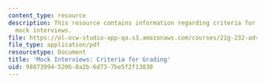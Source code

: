 ```yaml
---
content_type: resource
description: This resource contains information regarding criteria for grading the
  mock interviews.
file: https://ol-ocw-studio-app-qa.s3.amazonaws.com/courses/21g-232-advanced-speaking-and-critical-listening-skills-els-spring-2007/9887399452068a2b6d737be5f2f13830_MIT21G_232S07_interview_gr.pdf
file_type: application/pdf
resourcetype: Document
title: 'Mock Interviews: Criteria for Grading'
uid: 98873994-5206-8a2b-6d73-7be5f2f13830
---
```

